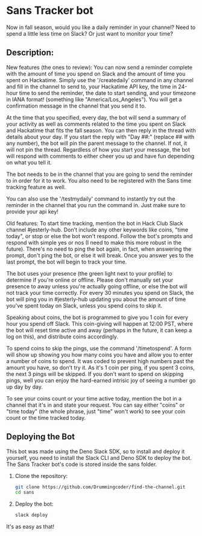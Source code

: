 # Sans Tracker bot

Now in fall season, would you like a daily reminder in your channel? Need to spend a little less time on Slack? Or just want to monitor your time?
## Description: 
New features (the ones to review):
You can now send a reminder complete with the amount of time you spend on Slack and the amount of time you spent on Hackatime. Simply use the '/createdaily' command in any channel and fill in the channel to send to, your Hackatime API key, the time in 24-hour time to send the reminder, the date to start sending, and your timezone in IANA format! (something like "America/Los_Angeles"). You will get a confirmation message in the channel that you send it to.

At the time that you specified, every day, the bot will send a summary of your activity as well as comments related to the time you spent on Slack and Hackatime that fits the fall season. You can then reply in the thread with details about your day. If you start the reply with "Day ##:" (replace ## with any number), the bot will pin the parent message to the channel. If not, it will not pin the thread. Regardless of how you start your message, the bot will respond with comments to either cheer you up and have fun depending on what you tell it.

The bot needs to be in the channel that you are going to send the reminder to in order for it to work. You also need to be registered with the Sans time tracking feature as well.

You can also use the '/testmydaily' command to instantly try out the reminder in the channel that you run the command in. Just make sure to provide your api key!

Old features: 
To start time tracking, mention the bot in Hack Club Slack channel #jesterly-hub.
Don't include any other keywords like coins, "time today", or stop or else the bot
won't respond. Follow the bot's prompts and respond with simple yes or nos (I need
to make this more robust in the future). There's no need to ping the bot again, in
fact, when answering the prompt, don't ping the bot, or else it will break. Once
you answer yes to the last prompt, the bot will begin to track your time.

The bot uses your presence (the green light next to your profile) to determine
if you're online or offline. Please don't manually set your presence to away unless
you're actually going offline, or else the bot will not track your time correctly.
For every 30 minutes you spend on Slack, the bot will ping you in #jesterly-hub
updating you about the amount of time you've spent today on Slack, unless you spend
coins to skip it.

Speaking about coins, the bot is programmed to give you 1 coin for every hour you
spend off Slack. This coin-giving will happen at 12:00 PST, where the bot will
reset time active and away (perhaps in the future, it can keep a log on this), and
distribute coins accordingly.

To spend coins to skip the pings, use the command '/timetospend'. A form will show
up showing you how many coins you have and allow you to enter a number of coins to
spend. It was coded to prevent high numbers past the amount you have, so don't try
it. As it's 1 coin per ping, if you spent 3 coins, the next 3 pings will be skipped.
If you don't want to spend on skipping pings, well you can enjoy the hard-earned
intrisic joy of seeing a number go up day by day.

To see your coins count or your time active today, mention the bot in a channel
that it's in and state your request. You can say either "coins" or "time today"
(the whole phrase, just "time" won't work) to see your coin count or the time
tracked today.

## Deploying the Bot
This bot was made using the Deno Slack SDK, so to install and deploy it yourself,
you need to install the Slack CLI and Deno SDK to deploy the bot.
The Sans Tracker bot's code is stored inside the sans folder.

1. Clone the repository:
    ```bash
    git clone https://github.com/Drummingcoder/find-the-channel.git
    cd sans
    ```
2. Deploy the bot:
    ```bash
    slack deploy
    ```

It's as easy as that!